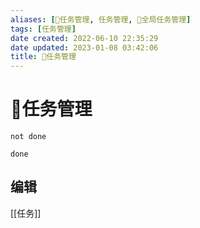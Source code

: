 ```yaml
---
aliases: [📅任务管理, 任务管理, 📅全局任务管理]
tags: [任务管理]
date created: 2022-06-10 22:35:29
date updated: 2023-01-08 03:42:06
title: 📅任务管理
---
```


# 📅任务管理

```tasks
not done
```

```tasks
done
```

## 编辑

[[任务]] 